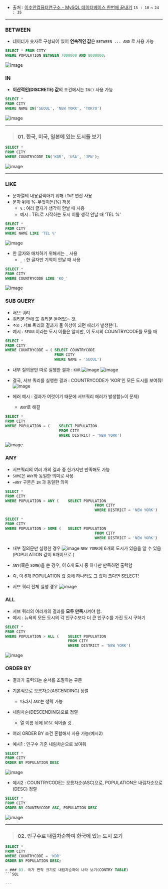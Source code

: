 - 출처 : [이수안컴퓨터연구소 - MySQL 데이터베이스 한번에 끝내기](https://www.youtube.com/watch?v=vgIc4ctNFbc) `15 : 10` ~ `24 : 35`
---

### BETWEEN
- 데이터가 숫자로 구성되어 있어 **연속적인 값**은 `BETWEEN ... AND` 로 사용 가능
```sql
SELECT * FROM CITY
WHERE POPULATION BETWEEN 7000000 AND 8000000;
```
![image](https://user-images.githubusercontent.com/74661937/147901947-6c3e9ad0-c0d7-452f-a5d8-12d0aef2c261.png)



### IN
- **이산적인(DISCRETE) 값**의 조건에서는 `IN()` 사용 가능
```sql
SELECT * 
FROM CITY
WHERE NAME IN('SEOUL', 'NEW YORK', 'TOKYO')
```
![image](https://user-images.githubusercontent.com/74661937/147901912-6e1ef04d-65af-4b14-8094-3c77531759b1.png)

---

> ### 01. 한국, 미국, 일본에 있는 도시들 보기
```SQL
SELECT *
FROM CITY
WHERE COUNTRYCODE IN('KOR', 'USA', 'JPN');
```
![image](https://user-images.githubusercontent.com/74661937/147901979-5695d41f-a698-4c16-82f4-293a9caf77ce.png)

---


### LIKE
- 문자열의 내용검색하기 위해 `LIKE` 연산 사용
- 문자 뒤에 %-무엇이든(%) 허용
  - `%` : 여러 글자가 생각이 안날 때 사용
  - 예시 : TEL로 시작하는 도시 이름 생각 안날 때 'TEL %'   
```SQL
SELECT *
FROM CITY
WHERE NAME LIKE 'TEL %'
```
![image](https://user-images.githubusercontent.com/74661937/147902168-9ca3e98c-d24e-422c-9c74-93ec107fbf4e.png)


- 한 글자와 매치하기 위해서는 `_` 사용
  - `_` : 한 글자만 기억이 안날 때 사용
```SQL
SELECT *
FROM CITY
WHERE COUNTRYCODE LIKE 'KO_'
```
![image](https://user-images.githubusercontent.com/74661937/147902092-e27385c0-af76-4399-a4c1-b80f1e5e9058.png)




### SUB QUERY
- 서브 쿼리
- 쿼리문 안에 또 쿼리문 들어있는 것.
- `주의` : 서브 쿼리의 결과가 둘 이상이 되면 에러가 발생한다.
- 예시 : `SEOUL`이라는 도시 이름은 알지만, 이 도시의 COUNTRYCODE를 모를 때

```SQL
SELECT *
FROM CITY
WHERE COUNTRYCODE = ( SELECT COUNTRYCODE
                      FROM CITY
                      WHERE NAME = 'SEOUL')
```
- 내부 질의문만 따로 실행한 결과 : `KOR` 
  ![image](https://user-images.githubusercontent.com/74661937/147902452-fae13eef-3cc8-4ed1-8692-9521894a8a37.png)
  ![image](https://user-images.githubusercontent.com/74661937/147902444-11aa28e8-d664-426f-9c6f-04aa12ab537b.png)

- 결국, 서브 쿼리를 실행한 결과 : COUNTRYCODE가 'KOR'인 모든 도시를 보여줘!
  ![image](https://user-images.githubusercontent.com/74661937/147902506-efa633a1-bf69-4b16-a39f-9a53851fa44b.png)


- 에러 예시 : 결과가 여럿이기 때문에 서브쿼리 에러가 발생함(`=`이 문제)
  - `ANY`로 해결
```SQL
SELECT *
FROM CITY
WHERE POPULATION = (	SELECT POPULATION
						FROM CITY
                        WHERE DISTRICT = 'NEW YORK')

```
![image](https://user-images.githubusercontent.com/74661937/147902729-3c1d0b08-b1ce-4e28-b379-ae11c9466754.png)



### ANY
- 서브쿼리의 여러 개의 결과 중 한가지만 만족해도 가능
- `SOME`은 `ANY`와 동일한 의미로 사용
- `=ANY` 구문은 `IN` 과 동일한 의미

```SQL
SELECT *
FROM CITY
WHERE POPULATION > ANY (	SELECT POPULATION
							            FROM CITY
							            WHERE DISTRICT = 'NEW YORK')
```
```SQL
SELECT *
FROM CITY
WHERE POPULATION > SOME (	SELECT POPULATION
							            FROM CITY
							            WHERE DISTRICT = 'NEW YORK')
```

- 내부 질의문만 실행한 경우
  ![image](https://user-images.githubusercontent.com/74661937/147902846-333660ed-0c8f-4ebd-bdcc-ec9eeabb0c1d.png)
  `NEW YORK`에 6개의 도시가 있음을 알 수 있음 (POPULATION 값이 6개이므로.)
  
  
- `ANY`(혹은 `SOME`)을 쓴 경우, 이 6개 도시 중 하나만 만족하면 출력함
- 즉, 이 6개 POPULATION 값 중에 하나라도 그 값이 크다면 SELECT!
- 서브 쿼리 전체 실행 경우
 ![image](https://user-images.githubusercontent.com/74661937/147902964-a3717fce-c9a9-4659-a362-9b2689217ad9.png)




### ALL
- 서브 쿼리의 여러개의 결과를 **모두 만족**시켜야 함.
- 예시 : 뉴욕의 모든 도시의 각 인구수보다 더 큰 인구수를 가진 도시 구하기

```SQL
SELECT *
FROM CITY
WHERE POPULATION > ALL (	SELECT POPULATION
							FROM CITY
							WHERE DISTRICT = 'NEW YORK')
```
![image](https://user-images.githubusercontent.com/74661937/147903047-9c78138f-2272-44ba-8842-065701f609a1.png)



### ORDER BY
- 결과가 출력되는 순서를 조절하는 구문
- 기본적으로 오름차순(ASCENDING) 정렬
  - 따라서 `ASC`는 생략 가능   
- 내림차순(DESCENDING)으로 정렬
  - 열 이름 뒤에 `DESC` 적어줄 것.
- 여러 ORDER BY 조건 혼합해서 사용 가능(예시2)

- 예시1 : 인구수 기준 내림차순으로 보여줘
```SQL
SELECT *
FROM CITY
ORDER BY POPULATION DESC
```
![image](https://user-images.githubusercontent.com/74661937/147903182-a0216886-8109-4cf4-86bc-28cb8ac7ba55.png)

- 예시2 : COUNTRYCODE는 오름차순(ASC)으로, POPULATION은 내림차순으로(DESC) 정렬
```SQL
SELECT *
FROM CITY
ORDER BY COUNTRYCODE ASC, POPULATION DESC
```
![image](https://user-images.githubusercontent.com/74661937/147903278-4f72540d-e2be-4380-ab2e-202004b399c3.png)


---

> ### 02. 인구수로 내림차순하여 한국에 있는 도시 보기
```SQL
SELECT *
FROM CITY
WHERE COUNTRYCODE = 'KOR'
ORDER BY POPULATION DESC;

> ### 03. 국가 면적 크기로 내림차순하여 나라 보기(CONTRY TABLE)
```SQL

---
